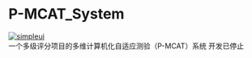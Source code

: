 # P-MCAT_System
[![simpleui](https://img.shields.io/badge/developing%20with-Simpleui-2077ff.svg)](https://github.com/newpanjing/simpleui)<br>
一个多级评分项目的多维计算机化自适应测验（P-MCAT）系统
开发已停止
